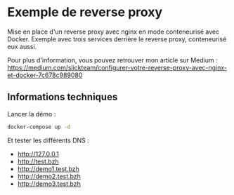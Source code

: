 # Exemple de reverse proxy

Mise en place d'un reverse proxy avec nginx en mode conteneurisé avec Docker.
Exemple avec trois services derrière le reverse proxy, conteneurisé eux aussi.

Pour plus d'information, vous pouvez retrouver mon article sur Medium : https://medium.com/slickteam/configurer-votre-reverse-proxy-avec-nginx-et-docker-7c678c989080


## Informations techniques

Lancer la démo :

```bash
docker-compose up -d
```

Et tester les différents DNS :
* http://127.0.0.1
* http://test.bzh
* http://demo1.test.bzh
* http://demo2.test.bzh
* http://demo3.test.bzh
